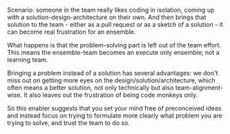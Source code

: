 Scenario: someone in the team really likes coding in isolation, coming up with a solution-design-architecture
on their own. And then brings that solution to the team - either as a pull request or as a sketch of a solution - it can become real frustration for an ensemble.

What happens is that the problem-solving part is left out of the team effort. This means the ensemble-team becomes an execute only ensemble; not a learning team.

Bringing a problem instead of a solution has several advantages: we don't miss out on getting more eyes on the design/solution/architecture, which often means a better solution, not only technically but also team-alignment-wise.
It also leaves out the frustration of being code monkeys only.

So this enabler suggests that you set your mind free of preconceived ideas and instead focus on trying to formulate more clearly what problem you are trying to solve, and trust the team to do so.
